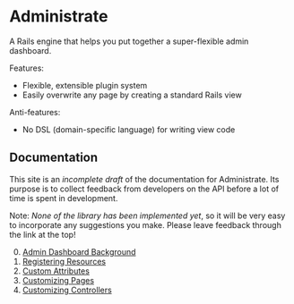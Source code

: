 # Administrate

A Rails engine that helps you put together a super-flexible admin dashboard.

Features:

- Flexible, extensible plugin system
- Easily overwrite any page by creating a standard Rails view

Anti-features:

- No DSL (domain-specific language) for writing view code

## Documentation

This site is an *incomplete draft* of the documentation for Administrate.
Its purpose is to collect feedback from developers
on the API before a lot of time is spent in development.

Note: *None of the library has been implemented yet*,
so it will be very easy to incorporate any suggestions you make.
Please leave feedback through the link at the top!

0. [Admin Dashboard Background](0-admin-dashboard.md)
1. [Registering Resources](1-resource-customization.md)
2. [Custom Attributes](2-custom-attribute-adapters.md)
3. [Customizing Pages](3-page-customization.md)
4. [Customizing Controllers](4-controller-customization.md)
